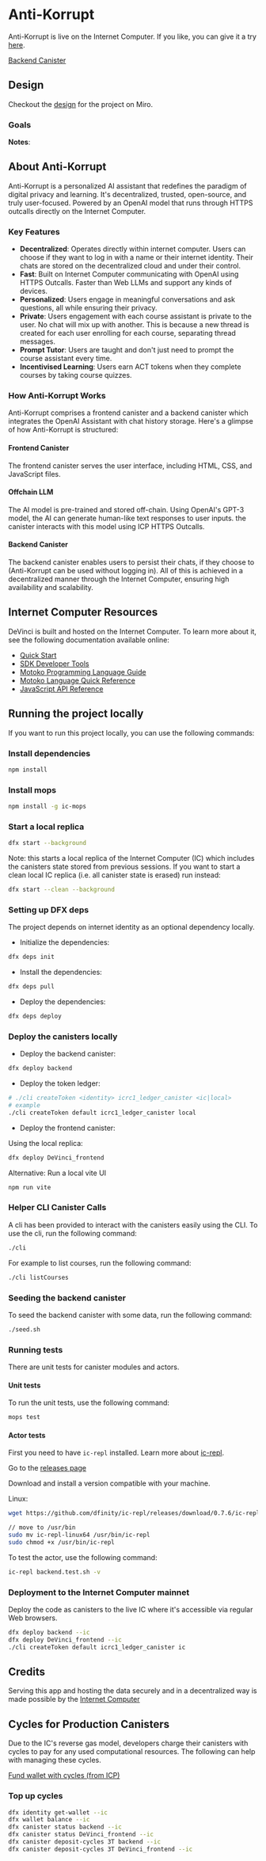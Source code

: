 # Anti-Korrupt

Anti-Korrupt is live on the Internet Computer. If you like, you can give it a try [here](https://px7id-byaaa-aaaak-albiq-cai.icp0.io/).

[Backend Canister](https://a4gq6-oaaaa-aaaab-qaa4q-cai.raw.icp0.io/?id=pq6ox-maaaa-aaaak-albia-cai)

## Design

Checkout the [design](https://miro.com/app/board/uXjVLfeaOGQ=/?share_link_id=752667331634) for the project on Miro.

### Goals


**Notes**:


## About Anti-Korrupt

Anti-Korrupt is a personalized AI assistant that redefines the paradigm of digital privacy and learning. It's decentralized, trusted, open-source, and truly user-focused. Powered by an OpenAI model that runs through HTTPS outcalls directly on the Internet Computer.

### Key Features

- **Decentralized**: Operates directly within internet computer. Users can choose if they want to log in with a name or their internet identity. Their chats are stored on the decentralized cloud and under their control.
- **Fast**: Built on Internet Computer communicating with OpenAI using HTTPS Outcalls. Faster than Web LLMs and support any kinds of devices.
- **Personalized**: Users engage in meaningful conversations and ask questions, all while ensuring their privacy.
- **Private**: Users engagement with each course assistant is private to the user. No chat will mix up with another. This is because a new thread is created for each user enrolling for each course, separating thread messages.
- **Prompt Tutor**: Users are taught and don't just need to prompt the course assistant every time.
- **Incentivised Learning**: Users earn ACT tokens when they complete courses by taking course quizzes.

### How Anti-Korrupt Works

Anti-Korrupt comprises a frontend canister and a backend canister which integrates the OpenAI Assistant with chat history storage. Here's a glimpse of how Anti-Korrupt is structured:

#### Frontend Canister

The frontend canister serves the user interface, including HTML, CSS, and JavaScript files.

#### Offchain LLM

The AI model is pre-trained and stored off-chain. Using OpenAI's GPT-3 model, the AI can generate human-like text responses to user inputs. the canister interacts with this model using ICP HTTPS Outcalls.

#### Backend Canister

The backend canister enables users to persist their chats, if they choose to (Anti-Korrupt can be used without logging in). All of this is achieved in a decentralized manner through the Internet Computer, ensuring high availability and scalability.

## Internet Computer Resources

DeVinci is built and hosted on the Internet Computer. To learn more about it, see the following documentation available online:

- [Quick Start](https://sdk.dfinity.org/docs/quickstart/quickstart-intro.html)
- [SDK Developer Tools](https://sdk.dfinity.org/docs/developers-guide/sdk-guide.html)
- [Motoko Programming Language Guide](https://sdk.dfinity.org/docs/language-guide/motoko.html)
- [Motoko Language Quick Reference](https://sdk.dfinity.org/docs/language-guide/language-manual.html)
- [JavaScript API Reference](https://erxue-5aaaa-aaaab-qaagq-cai.raw.ic0.app)

## Running the project locally

If you want to run this project locally, you can use the following commands:

### Install dependencies

```bash
npm install
```

### Install mops

```bash
npm install -g ic-mops
```

### Start a local replica

```bash
dfx start --background
```

Note: this starts a local replica of the Internet Computer (IC) which includes the canisters state stored from previous sessions.
If you want to start a clean local IC replica (i.e. all canister state is erased) run instead:

```bash
dfx start --clean --background
```

### Setting up DFX deps

The project depends on internet identity as an optional dependency locally.

- Initialize the dependencies:

```bash
dfx deps init
```

- Install the dependencies:

```bash
dfx deps pull
```

- Deploy the dependencies:

```bash
dfx deps deploy
```

### Deploy the canisters locally

- Deploy the backend canister:

```bash
dfx deploy backend
```

- Deploy the token ledger:

```bash
# ./cli createToken <identity> icrc1_ledger_canister <ic|local>
# example
./cli createToken default icrc1_ledger_canister local
```

- Deploy the frontend canister:

Using the local replica:

```bash
dfx deploy DeVinci_frontend
```

Alternative: Run a local vite UI

```bash
npm run vite
```

### Helper CLI Canister Calls

A cli has been provided to interact with the canisters easily using the CLI. To use the cli, run the following command:

```bash
./cli
```

For example to list courses, run the following command:

```bash
./cli listCourses
```

### Seeding the backend canister

To seed the backend canister with some data, run the following command:

```bash
./seed.sh
```

### Running tests

There are unit tests for canister modules and actors.

#### Unit tests

To run the unit tests, use the following command:

```bash
mops test
```

#### Actor tests

First you need to have `ic-repl` installed. Learn more about [ic-repl](https://github.com/dfinity/ic-repl).

Go to the [releases page](https://github.com/dfinity/ic-repl/releases)

Download and install a version compatible with your machine.

Linux:

```bash
wget https://github.com/dfinity/ic-repl/releases/download/0.7.6/ic-repl-linux64

// move to /usr/bin
sudo mv ic-repl-linux64 /usr/bin/ic-repl
sudo chmod +x /usr/bin/ic-repl
```

To test the actor, use the following command:

```bash
ic-repl backend.test.sh -v
```

### Deployment to the Internet Computer mainnet

Deploy the code as canisters to the live IC where it's accessible via regular Web browsers.

```bash
dfx deploy backend --ic
dfx deploy DeVinci_frontend --ic
./cli createToken default icrc1_ledger_canister ic
```

## Credits

Serving this app and hosting the data securely and in a decentralized way is made possible by the [Internet Computer](https://internetcomputer.org/)

## Cycles for Production Canisters

Due to the IC's reverse gas model, developers charge their canisters with cycles to pay for any used computational resources. The following can help with managing these cycles.

[Fund wallet with cycles (from ICP)](https://medium.com/dfinity/internet-computer-basics-part-3-funding-a-cycles-wallet-a724efebd111)

### Top up cycles

```bash
dfx identity get-wallet --ic
dfx wallet balance --ic
dfx canister status backend --ic
dfx canister status DeVinci_frontend --ic
dfx canister deposit-cycles 3T backend --ic
dfx canister deposit-cycles 3T DeVinci_frontend --ic
```
